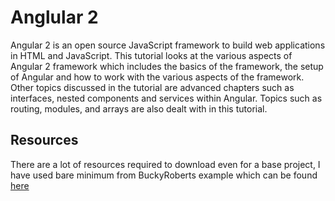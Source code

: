 # Anglular 2 

Angular 2 is an open source JavaScript framework to build web applications in HTML and JavaScript. This tutorial looks at the various aspects of Angular 2 framework which includes the basics of the framework, the setup of Angular and how to work with the various aspects of the framework. Other topics discussed in the tutorial are advanced chapters such as interfaces, nested components and services within Angular. Topics such as routing, modules, and arrays are also dealt with in this tutorial.

## Resources

There are a lot of resources required to download even for a base project, I have used bare minimum from BuckyRoberts example which can be found [here](https://github.com/buckyroberts/angular-2-template)